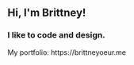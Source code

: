 <h2>Hi, I'm Brittney!</h2> 
<h3>I like to code and design.</h3>
My portfolio: https://brittneyoeur.me

